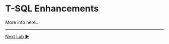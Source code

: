 ﻿# T-SQL Enhancements

More info here...

___

[Next Lab ▶](https://github.com/lennilobel/sql2022-workshop-hol/blob/main/HOL/1.%20T-SQL%20Enhancements/1.%20DATE_BUCKET.md)
